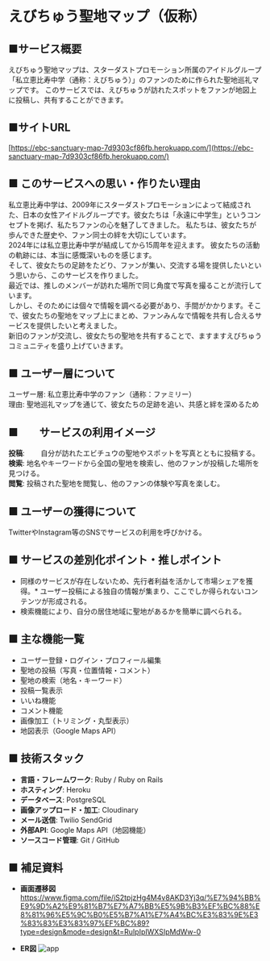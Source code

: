 # えびちゅう聖地マップ（仮称）
## ■サービス概要
えびちゅう聖地マップは、スターダストプロモーション所属のアイドルグループ「私立恵比寿中学（通称：えびちゅう）」のファンのために作られた聖地巡礼マップです。
このサービスでは、えびちゅうが訪れたスポットをファンが地図上に投稿し、共有することができます。  


## ■サイトURL
[https://ebc-sanctuary-map-7d9303cf86fb.herokuapp.com/](https://ebc-sanctuary-map-7d9303cf86fb.herokuapp.com/)


## ■ このサービスへの思い・作りたい理由
私立恵比寿中学は、2009年にスターダストプロモーションによって結成された、日本の女性アイドルグループです。彼女たちは「永遠に中学生」というコンセプトを掲げ、私たちファンの心を魅了してきました。
私たちは、彼女たちが歩んできた歴史や、ファン同士の絆を大切にしています。  
2024年には私立恵比寿中学が結成してから15周年を迎えます。
彼女たちの活動の軌跡には、本当に感慨深いものを感じます。  
そして、彼女たちの足跡をたどり、ファンが集い、交流する場を提供したいという思いから、このサービスを作りました。  
最近では、推しのメンバーが訪れた場所で同じ角度で写真を撮ることが流行しています。  
しかし、そのためには個々で情報を調べる必要があり、手間がかかります。そこで、彼女たちの聖地をマップ上にまとめ、ファンみんなで情報を共有し合えるサービスを提供したいと考えました。  
新旧のファンが交流し、彼女たちの聖地を共有することで、ますますえびちゅうコミュニティを盛り上げていきます。  


## ■ ユーザー層について
ユーザー層: 私立恵比寿中学のファン（通称：ファミリー）  
理由: 聖地巡礼マップを通じて、彼女たちの足跡を追い、共感と絆を深めるため  


## ■　　サービスの利用イメージ
**投稿**:　　
     自分が訪れたエビチュウの聖地やスポットを写真とともに投稿する。  
**検索**:
     地名やキーワードから全国の聖地を検索し、他のファンが投稿した場所を見つける。  
**閲覧**:
     投稿された聖地を閲覧し、他のファンの体験や写真を楽しむ。  


## ■ ユーザーの獲得について
TwitterやInstagram等のSNSでサービスの利用を呼びかける。


## ■ サービスの差別化ポイント・推しポイント
* 同様のサービスが存在しないため、先行者利益を活かして市場シェアを獲得。
​* ユーザー投稿による独自の情報が集まり、ここでしか得られないコンテンツが形成される。​
* 検索機能により、自分の居住地域に聖地があるかを簡単に調べられる。  


## ■ 主な機能一覧
* ユーザー登録・ログイン・プロフィール編集​
* 聖地の投稿（写真・位置情報・コメント）​
* 聖地の検索（地名・キーワード）​
* 投稿一覧表示​
* いいね機能​
* コメント機能
* 画像加工（トリミング・丸型表示）​
* 地図表示（Google Maps API）​


## ■ 技術スタック
* **言語・フレームワーク**: Ruby / Ruby on Rails​
* **ホスティング**: Heroku
* **データベース**: PostgreSQL​
* **画像アップロード・加工**: Cloudinary
* **メール送信**: Twilio SendGrid
* **外部API**: Google Maps API（地図機能）​
* **ソースコード管理**: Git / GitHub​


## ■ 補足資料
* **画面遷移図** https://www.figma.com/file/iS2tpjzHg4M4v8AKD3Yj3q/%E7%94%BB%E9%9D%A2%E9%81%B7%E7%A7%BB%E5%9B%B3%EF%BC%88%E8%81%96%E5%9C%B0%E5%B7%A1%E7%A4%BC%E3%83%9E%E3%83%83%E3%83%97%EF%BC%89?type=design&mode=design&t=RuIpIpIWXSIpMdWw-0

  
* **ER図**
![app](https://github.com/denryuuu/newproject/assets/138588277/40b6e359-9d16-41cf-99e2-02ad3167d8b3)

